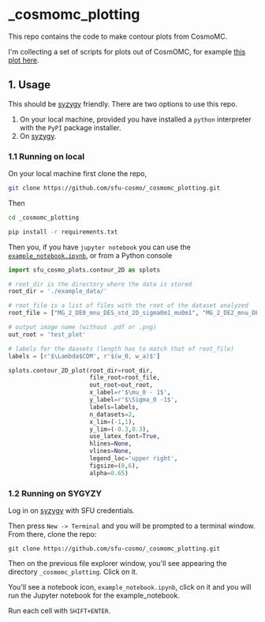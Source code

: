 _cosmomc_plotting
====================
This repo contains the code to make contour plots from CosmoMC. 

I'm collecting a set of scripts for plots out of CosmOMC, for example [this plot here](plots/test_plot.png).

## 1. Usage
This should be [syzygy](https://sfu.syzygy.ca) friendly. There are two options to use this repo.

1. On your local machine, provided you have installed a `python` interpreter with the `PyPI` package installer. 
2. On [syzygy](https://sfu.syzygy.ca).

### 1.1 Running on local
On your local machine first clone the repo, 
```bash
git clone https://github.com/sfu-cosmo/_cosmomc_plotting.git
```

Then 
```bash
cd _cosmomc_plotting

pip install -r requirements.txt
```

Then you, if you have `jupyter notebook` you can use the [`example_notebook.ipynb`](./example_notebook.ipynb), or from a Python console
```python
import sfu_cosmo_plots.contour_2D as splots

# root_dir is the directory where the data is stored
root_dir = './example_data/'

# root_file is a list of files with the root of the dataset analyzed
root_file = ["MG_2_DE0_mnu_DES_std_2D_sigma0m1_mu0m1", "MG_2_DE2_mnu_DES_std_2D_sigma0m1_mu0m1"]

# output image name (without .pdf or .png)
out_root = 'test_plot'

# labels for the daasets (length has to match that of root_file)
labels = [r'$\Lambda$CDM', r'$(w_0, w_a)$']

splots.contour_2D_plot(root_dir=root_dir, 
                       file_root=root_file, 
                       out_root=out_root, 
                       x_label=r'$\mu_0 - 1$',
                       y_label=r'$\Sigma_0 -1$',
                       labels=labels, 
                       n_datasets=2, 
                       x_lim=(-1,1), 
                       y_lim=(-0.3,0.3), 
                       use_latex_font=True, 
                       hlines=None, 
                       vlines=None,
                       legend_loc='upper right', 
                       figsize=(8,6), 
                       alpha=0.65)
```
### 1.2 Running on SYGYZY
Log in on [syzygy](https://sfu.syzygy.ca) with SFU credentials.

Then press `New -> Terminal` and you will be prompted to a terminal window. From there, clone the repo:
```
git clone https://github.com/sfu-cosmo/_cosmomc_plotting.git
```
Then on the previous file explorer window, you'll see appearing the directory `_cosmomc_plotting`. Click on it.

You'll see a notebook icon, `example_notebook.ipynb`, click on it and you will run the Jupyter notebook for the example_notebook. 

Run each cell with `SHIFT+ENTER`.